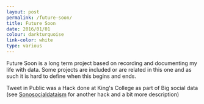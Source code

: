 ```yaml
---
layout: post
permalink: /future-soon/
title: Future Soon 
date: 2016/01/01
colour: darkturquoise
link-color: white
type: various
---
```


Future Soon is a long term project based on recording and documenting my life with data. Some projects are included or are related in this one and as such it is hard to define when this begins and ends. 

Tweet in Public was a Hack done at King's College as part of Big social data (see [Sonosocialdataism](/sonosocialdata/) for another hack and a bit more description) 
